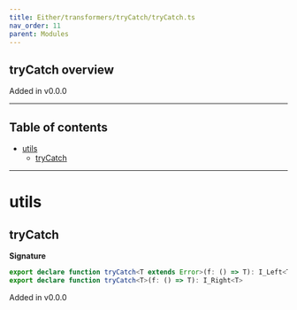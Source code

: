 ```yaml
---
title: Either/transformers/tryCatch/tryCatch.ts
nav_order: 11
parent: Modules
---
```


## tryCatch overview

Added in v0.0.0

---

<h2 class="text-delta">Table of contents</h2>

- [utils](#utils)
  - [tryCatch](#trycatch)

---

# utils

## tryCatch

**Signature**

```ts
export declare function tryCatch<T extends Error>(f: () => T): I_Left<T>
export declare function tryCatch<T>(f: () => T): I_Right<T>
```

Added in v0.0.0
